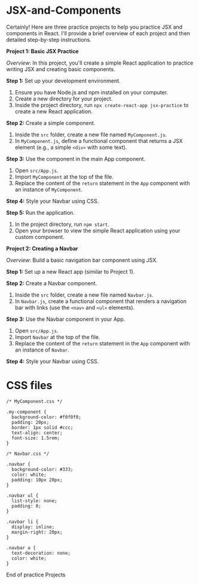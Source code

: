 # JSX-and-Components

Certainly! Here are three practice projects to help you practice JSX and components in React. I'll provide a brief overview of each project and then detailed step-by-step instructions.

**Project 1: Basic JSX Practice**

*Overview*: In this project, you'll create a simple React application to practice writing JSX and creating basic components.

**Step 1:** Set up your development environment.

1. Ensure you have Node.js and npm installed on your computer.
2. Create a new directory for your project.
3. Inside the project directory, run `npx create-react-app jsx-practice` to create a new React application.

**Step 2:** Create a simple component.

1. Inside the `src` folder, create a new file named `MyComponent.js`.
2. In `MyComponent.js`, define a functional component that returns a JSX element (e.g., a simple `<div>` with some text).

**Step 3:** Use the component in the main App component.

1. Open `src/App.js`.
2. Import `MyComponent` at the top of the file.
3. Replace the content of the `return` statement in the `App` component with an instance of `MyComponent`.

**Step 4:** Style your Navbar using CSS.

**Step 5:** Run the application.

1. In the project directory, run `npm start`.
2. Open your browser to view the simple React application using your custom component.

**Project 2: Creating a Navbar**

*Overview*: Build a basic navigation bar component using JSX.

**Step 1:** Set up a new React app (similar to Project 1).

**Step 2:** Create a Navbar component.

1. Inside the `src` folder, create a new file named `Navbar.js`.
2. In `Navbar.js`, create a functional component that renders a navigation bar with links (use the `<nav>` and `<ul>` elements).

**Step 3:** Use the Navbar component in your App.

1. Open `src/App.js`.
2. Import `Navbar` at the top of the file.
3. Replace the content of the `return` statement in the `App` component with an instance of `Navbar`.

**Step 4:** Style your Navbar using CSS.


# CSS files

```
/* MyComponent.css */

.my-component {
  background-color: #f0f0f0;
  padding: 20px;
  border: 1px solid #ccc;
  text-align: center;
  font-size: 1.5rem;
}

```

```
/* Navbar.css */

.navbar {
  background-color: #333;
  color: white;
  padding: 10px 20px;
}

.navbar ul {
  list-style: none;
  padding: 0;
}

.navbar li {
  display: inline;
  margin-right: 20px;
}

.navbar a {
  text-decoration: none;
  color: white;
}
```


End of practice Projects

